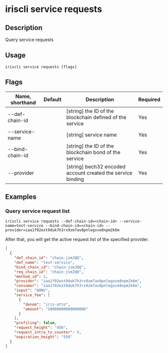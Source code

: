 # iriscli service requests 

## Description

Query service requests

## Usage

```
iriscli service requests [flags]
```

## Flags

| Name, shorthand       | Default                 | Description                                                                                                                                           | Required |
| --------------------- | ----------------------- | ----------------------------------------------------------------------------------------------------------------------------------------------------- | -------- |
| --def-chain-id        |                         | [string] the ID of the blockchain defined of the service                                                                                              |  Yes     |
| --service-name        |                         | [string] service name                                                                                                                                 |  Yes     |
| --bind-chain-id       |                         | [string] the ID of the blockchain bond of the service                                                                                                                                 |  Yes     |
| --provider            |                         | [string] bech32 encoded account created the service binding                                                                       |  Yes     |

## Examples

### Query service request list
```shell
iriscli service requests --def-chain-id=<chain-id> --service-name=test-service --bind-chain-id=<chain-id> --provider=iaa1f02ext9duk7h3rx9zm7av0pnlegxve8npm2k6m
```

After that, you will get the active request list of the specified provider.

```json
[
  {
    "def_chain_id": "chain-jsmJQQ",
    "def_name": "test-service",
    "bind_chain_id": "chain-jsmJQQ",
    "req_chain_id": "chain-jsmJQQ",
    "method_id": 1,
    "provider": "iaa1f02ext9duk7h3rx9zm7av0pnlegxve8npm2k6m",
    "consumer": "iaa1f02ext9duk7h3rx9zm7av0pnlegxve8npm2k6m",
    "input": "Q0NV",
    "service_fee": [
      {
        "denom": "iris-atto",
        "amount": "10000000000000000"
      }
    ],
    "profiling": false,
    "request_height": "456",
    "request_intra_tx_counter": 0,
    "expiration_height": "556"
  }
]
```

